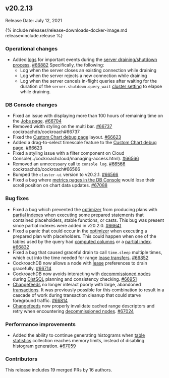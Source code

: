 ## v20.2.13

Release Date: July 12, 2021

{% include releases/release-downloads-docker-image.md release=include.release %}

<h3 id="v20-2-13-operational-changes">Operational changes</h3>

- Added [logs](https://www.cockroachlabs.com/docs/v20.2/debug-and-error-logs) for important events during the [server draining/shutdown process](https://www.cockroachlabs.com/docs/v20.2/remove-nodes#overview). [#66882][#66882]  Specifically, the following:
    - Log when the server closes an existing connection while draining
    - Log when the server rejects a new connection while draining
    - Log when the server cancels in-flight queries after waiting for the duration of the `server.shutdown.query_wait` [cluster setting](https://www.cockroachlabs.com/docs/v20.2/cluster-settings) to elapse while draining.

<h3 id="v20-2-13-db-console-changes">DB Console changes</h3>

- Fixed an issue with displaying more than 100 hours of remaining time on the [Jobs page](https://www.cockroachlabs.com/docs/v20.2/ui-jobs-page). [#66704][#66704]
- Removed width styling on the multi bar. [#66737][#66737] cockroachdb/cockroach#66737
- Fixed the [Custom Chart debug page](https://www.cockroachlabs.com/docs/v20.2/ui-custom-chart-debug-page) layout. [#66623][#66623]
- Added a drag-to-select timescale feature to the [Custom Chart debug page](https://www.cockroachlabs.com/docs/v20.2/ui-custom-chart-debug-page). [#66623][#66623]
- Fixed a styling issue with a filter component on Cloud Console(../cockroachcloud/managing-access.html). [#66566][#66566]
- Removed an unnecessary call to `console log`. [#66566][#66566] cockroachdb/cockroach#66566
- Bumped the `cluster-ui` version to v20.2.1. [#66566][#66566]
- Fixed a bug where [metrics pages in the DB Console](https://www.cockroachlabs.com/docs/v20.2/ui-overview-dashboard) would lose their scroll position on chart data updates. [#67088][#67088]

<h3 id="v20-2-13-bug-fixes">Bug fixes</h3>

- Fixed a bug which prevented the [optimizer](https://www.cockroachlabs.com/docs/v21.1/cost-based-optimizer) from producing plans with [partial indexes](https://www.cockroachlabs.com/docs/v21.1/partial-indexes) when executing some prepared statements that contained placeholders, stable functions, or casts. This bug was present since partial indexes were added in v20.2.0. [#66641][#66641]
- Fixed a panic that could occur in the [optimizer](https://www.cockroachlabs.com/docs/v21.1/cost-based-optimizer) when executing a prepared plan with placeholders. This could happen when one of the tables used by the query had [computed columns](https://www.cockroachlabs.com/docs/v21.1/computed-columns) or a [partial index](https://www.cockroachlabs.com/docs/v21.1/partial-indexes). [#66832][#66832]
- Fixed a bug that caused graceful drain to call `time.sleep` multiple times, which cut into the time needed for range [lease transfers](https://www.cockroachlabs.com/docs/v20.2/architecture/replication-layer#leases). [#66852][#66852]
- CockroachDB now allows a node with [lease](https://www.cockroachlabs.com/docs/v20.2/architecture/replication-layer#leases) preferences to drain gracefully. [#66714][#66714]
- CockroachDB now avoids interacting with [decommissioned nodes](https://www.cockroachlabs.com/docs/v20.2/remove-nodes) during [DistSQL](https://www.cockroachlabs.com/docs/v20.2/architecture/sql-layer#distsql) planning and consistency checking. [#66951][#66951]
- [Changefeeds](https://www.cockroachlabs.com/docs/v20.2/stream-data-out-of-cockroachdb-using-changefeeds) no longer interact poorly with large, abandoned [transactions](https://www.cockroachlabs.com/docs/v20.2/transactions). It was previously possible for this combination to result in a cascade of work during transaction cleanup that could starve foreground traffic. [#66814][#66814]
- [Changefeeds](https://www.cockroachlabs.com/docs/v20.2/stream-data-out-of-cockroachdb-using-changefeeds) now properly invalidate cached range descriptors and retry when encountering [decommissioned nodes](https://www.cockroachlabs.com/docs/v20.2/remove-nodes). [#67024][#67024]

<h3 id="v20-2-13-performance-improvements">Performance improvements</h3>

- Added the ability to continue generating histograms when [table statistics](https://www.cockroachlabs.com/docs/v20.2/create-statistics) collection reaches memory limits, instead of disabling histogram generation. [#67059][#67059]

<h3 id="v20-2-13-contributors">Contributors</h3>

This release includes 19 merged PRs by 16 authors.

[#66566]: https://github.com/cockroachdb/cockroach/pull/66566
[#66623]: https://github.com/cockroachdb/cockroach/pull/66623
[#66641]: https://github.com/cockroachdb/cockroach/pull/66641
[#66704]: https://github.com/cockroachdb/cockroach/pull/66704
[#66714]: https://github.com/cockroachdb/cockroach/pull/66714
[#66737]: https://github.com/cockroachdb/cockroach/pull/66737
[#66814]: https://github.com/cockroachdb/cockroach/pull/66814
[#66832]: https://github.com/cockroachdb/cockroach/pull/66832
[#66852]: https://github.com/cockroachdb/cockroach/pull/66852
[#66882]: https://github.com/cockroachdb/cockroach/pull/66882
[#66951]: https://github.com/cockroachdb/cockroach/pull/66951
[#67024]: https://github.com/cockroachdb/cockroach/pull/67024
[#67059]: https://github.com/cockroachdb/cockroach/pull/67059
[#67088]: https://github.com/cockroachdb/cockroach/pull/67088
